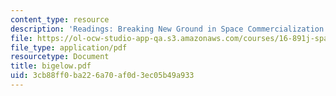 ```yaml
---
content_type: resource
description: 'Readings: Breaking New Ground in Space Commercialization'
file: https://ol-ocw-studio-app-qa.s3.amazonaws.com/courses/16-891j-space-policy-seminar-spring-2003/3cb88ff0ba226a70af0d3ec05b49a933_bigelow.pdf
file_type: application/pdf
resourcetype: Document
title: bigelow.pdf
uid: 3cb88ff0-ba22-6a70-af0d-3ec05b49a933
---
```

